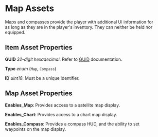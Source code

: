 Map Assets
==========

Maps and compasses provide the player with additional UI information for as long as they are in the player's inventory. They can neither be held nor equipped.

Item Asset Properties
---------------------

**GUID** *32-digit hexadecimal*: Refer to [GUID](/GUID.md) documentation.

**Type** *enum* (`Map`, `Compass`)

**ID** *uint16*: Must be a unique identifier.

Map Asset Properties
--------------------

**Enables_Map**: Provides access to a satellite map display.

**Enables_Chart**: Provides access to a chart map display.

**Enables_Compass**: Provides a compass HUD, and the ability to set waypoints on the map display.
